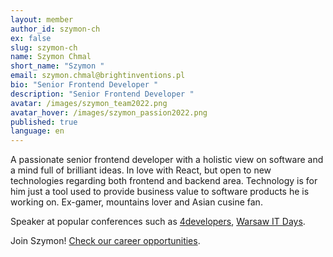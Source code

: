 ```yaml
---
layout: member
author_id: szymon-ch
ex: false
slug: szymon-ch
name: Szymon Chmal
short_name: "Szymon "
email: szymon.chmal@brightinventions.pl
bio: "Senior Frontend Developer "
description: "Senior Frontend Developer "
avatar: /images/szymon_team2022.png
avatar_hover: /images/szymon_passion2022.png
published: true
language: en
---
```

A passionate senior frontend developer with a holistic view on software and a mind full of brilliant ideas. In love with React, but open to new technologies regarding both frontend and backend area. Technology is for him just a tool used to provide business value to software products he is working on. Ex-gamer, mountains lover and Asian cusine fan.

Speaker at popular conferences such as [4developers](https://4developers.org.pl/), [Warsaw IT Days](https://warszawskiedniinformatyki.pl/).

Join Szymon! [Check our career opportunities](/career).